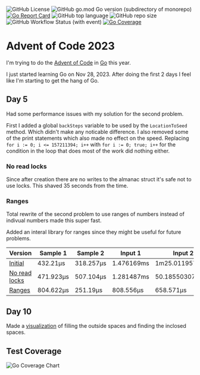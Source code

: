 ![GitHub License](https://img.shields.io/github/license/WadeGulbrandsen/aoc2023?logo=github)
![GitHub go.mod Go version (subdirectory of monorepo)](https://img.shields.io/github/go-mod/go-version/WadeGulbrandsen/aoc2023?logo=go)
[![Go Report Card](https://goreportcard.com/badge/github.com/WadeGulbrandsen/aoc2023)](https://goreportcard.com/report/github.com/WadeGulbrandsen/aoc2023)
![GitHub top language](https://img.shields.io/github/languages/top/WadeGulbrandsen/aoc2023?logo=github)
![GitHub repo size](https://img.shields.io/github/repo-size/WadeGulbrandsen/aoc2023?logo=github)
![GitHub Workflow Status (with event)](https://img.shields.io/github/actions/workflow/status/WadeGulbrandsen/aoc2023/go.yml?logo=github&label=tests)
[![Go Coverage](https://github.com/WadeGulbrandsen/aoc2023/wiki/coverage.svg)](https://raw.githack.com/wiki/WadeGulbrandsen/aoc2023/coverage.html)

# Advent of Code 2023

I'm trying to do the [Advent of Code](https://adventofcode.com/2023) in [Go](https://go.dev/) this year.

I just started learning Go on Nov 28, 2023. After doing the first 2 days I feel like I'm starting to get the hang of Go.

## Day 5
Had some performance issues with my solution for the second problem.

First I added a global `backSteps` variable to be used by the `LocationToSeed` method. Which didn't make any noticable difference. I also removed some of the print statements which also made no effect on the speed. Replacing `for i := 0; i <= 157211394; i++` with `for i := 0; true; i++` for the condition in the loop that does most of the work did nothing either.

### No read locks
Since after creation there are no writes to the almanac struct it's safe not to use locks. This shaved 35 seconds from the time.

### Ranges

Total rewrite of the second problem to use ranges of numbers instead of indivual numbers made this super fast.

Added an interal library for ranges since they might be useful for future problems.

| Version | Sample 1 | Sample 2 | Input 1 | Input 2 |
| ------- | -------- | -------- | ------- | ------- |
| [Initial](https://github.com/WadeGulbrandsen/aoc2023/commit/6d7e10fc3ce737a352be12fcc445bcb1771afc80) | 432.21µs | 318.257µs | 1.476169ms | 1m25.011957731s |
| [No read locks](https://github.com/WadeGulbrandsen/aoc2023/commit/4c8d223ea4c53623d9c27d886fe2eaf41b22685e) | 471.923µs | 507.104µs | 1.281487ms | 50.185503074s |
| [Ranges](https://github.com/WadeGulbrandsen/aoc2023/commit/3db4fcb803c12fb6c59e92d782325f3fb081a1f3) | 804.622µs | 251.19µs | 808.556µs | 658.571µs |

## Day 10

Made a [visualization](cmd/day10/problem2.gif) of filling the outside spaces and finding the inclosed spaces.

## Test Coverage
![Go Coverage Chart](https://github.com/WadeGulbrandsen/aoc2023/wiki/coverage-chart.svg)